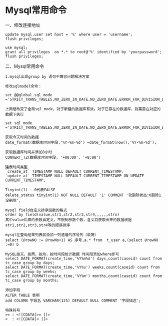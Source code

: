 # Mysql常用命令

一、修改连接地址

    update mysql.user set host = '%' where user = 'username';
    flush privileges; 
    
    use mysql;
    grant all privileges  on *.* to root@'%' identified by 'yourpassword';
    flush privileges;

二、Mysql常用命令
    
    1.mysql出现group by 语句不兼容问题解决方案
    
    修改sqlmodel命令：
    
    set @@global.sql_mode ='STRICT_TRANS_TABLES,NO_ZERO_IN_DATE,NO_ZERO_DATE,ERROR_FOR_DIVISION_BY_ZERO,NO_AUTO_CREATE_USER,NO_ENGINE_SUBSTITUTION';
    
    上面是改变了全局sql_mode，对于新建的数据库有效。对于已存在的数据库，则需要在对应的数据下执行
    
    set sql_mode ='STRICT_TRANS_TABLES,NO_ZERO_IN_DATE,NO_ZERO_DATE,ERROR_FOR_DIVISION_BY_ZERO,NO_AUTO_CREATE_USER,NO_ENGINE_SUBSTITUTION';
    
    获取今天时间的数据
    date_format(数据库时间字段,'%Y-%m-%d') =date_format(now(),'%Y-%m-%d');
    
    获取数据库时间并添加8小时
    CONVERT_TZ(数据库时间字段, '+00:00', '+8:00')
    
    建表时间类型
	`create_at` TIMESTAMP NULL DEFAULT CURRENT_TIMESTAMP,
	`update_at` TIMESTAMP NULL DEFAULT CURRENT_TIMESTAMP ON UPDATE CURRENT_TIMESTAMP,
	
	Tinyint(1) --0代表FALSE
	delete_status tinyint(1) NOT NULL DEFAULT '1' COMMENT '软删除状态:0删除1没删除',
	
	mysql field自定义排序函数的格式
    order by field(value,str1,str2,str3,str4,,,,,,strn)
    其中value后面的参数自定义，不限制参数个数，含义将获取出来的数据根据str1,str2,str3,str4等的顺序排序
    
    mysql在查询结果列表前添加一列递增的序号列（最简）
    select (@rowNO := @rowNo+1) AS 序号,a.* from  t_user a,(select @rowNO :=0) b
    
    MySQL按天，按周，按月，按时间段统计数据 时间段添加where即可
    select DATE_FORMAT(create_time,'%Y%m%d') days,count(caseid) count from tc_case group by days;
    select DATE_FORMAT(create_time,'%Y%u') weeks,count(caseid) count from tc_case group by weeks;
    select DATE_FORMAT(create_time,'%Y%m') months,count(caseid) count from tc_case group by months;
    
    添加字段
    ALTER TABLE 表明
    add COLUMN 字段名 VARCHAR(125) DEFAULT NULL COMMENT '字段描述';
    
    特殊符号
    >= : <![CDATA[>= ]]>
    <  : <![CDATA[< ]]>